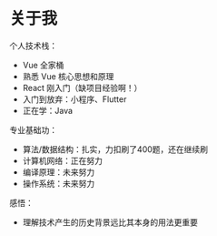 # 关于我

个人技术栈：
- Vue 全家桶
- 熟悉 Vue 核心思想和原理
- React 刚入门（缺项目经验啊！）
- 入门到放弃：小程序、Flutter
- 正在学：Java

专业基础功：
- 算法/数据结构：扎实，力扣刷了400题，还在继续刷
- 计算机网络：正在努力
- 编译原理：未来努力
- 操作系统：未来努力

感悟：
- 理解技术产生的历史背景远比其本身的用法更重要
